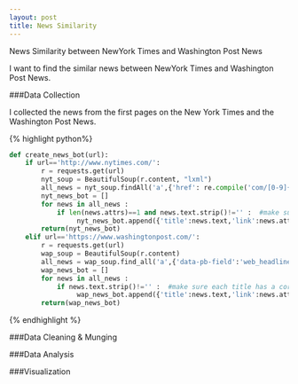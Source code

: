 ```yaml
---
layout: post
title: News Similarity
---
```


News Similarity between NewYork Times and Washington Post News

I want to find the similar news between NewYork Times and Washington Post News. 

###Data Collection

I collected the news from the first pages on the New York Times and the Washington Post News.

{% highlight python%}
```python
def create_news_bot(url):
	if url=='http://www.nytimes.com/':
		r = requests.get(url)
		nyt_soup = BeautifulSoup(r.content, "lxml")
		all_news = nyt_soup.findAll('a',{'href': re.compile('com/[0-9]{4}/[0-9]{2}/[0-9]{2}/')})
		nyt_news_bot = []
		for news in all_news :
			if len(news.attrs)==1 and news.text.strip()!='' :  #make sure each title has a corresponding link
				 nyt_news_bot.append({'title':news.text,'link':news.attrs['href']}) 
		return(nyt_news_bot)
	elif url=='https://www.washingtonpost.com/':
		r = requests.get(url)
		wap_soup = BeautifulSoup(r.content)
		all_news = wap_soup.find_all('a',{'data-pb-field':'web_headline'})
		wap_news_bot = []
		for news in all_news :
			if news.text.strip()!='' :  #make sure each title has a corresponding link
				 wap_news_bot.append({'title':news.text,'link':news.attrs['href']}) 
		return(wap_news_bot)
```
{% endhighlight %}

###Data Cleaning & Munging


###Data Analysis


###Visualization


